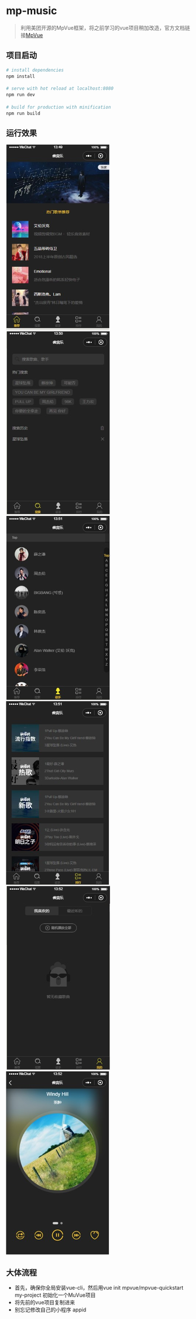 # mp-music

> 利用美团开源的MpVue框架，将之前学习的vue项目稍加改造，官方文档链接[MpVue](http://mpvue.com/)

## 项目启动
``` bash
# install dependencies
npm install

# serve with hot reload at localhost:8080
npm run dev

# build for production with minification
npm run build

```
## 运行效果
![](./screenPhotos/menu.saveimg.savepath20180805134957.jpg)
![](./screenPhotos/menu.saveimg.savepath20180805135129.jpg)
![](./screenPhotos/menu.saveimg.savepath20180805135154.jpg)
![](./screenPhotos/menu.saveimg.savepath20180805135215.jpg)
![](./screenPhotos/menu.saveimg.savepath20180805135240.jpg)
![](./screenPhotos/menu.saveimg.savepath20180805135329.jpg)

## 大体流程
+ 首先，确保你全局安装vue-cli，然后用vue init mpvue/mpvue-quickstart my-project 初始化一个MuVue项目
+ 将先前的vue项目复制进来
+ 别忘记修改自己的小程序 appid